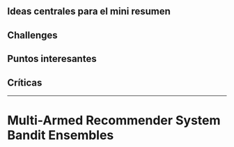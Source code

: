 Ideas centrales para el mini resumen
- 
Challenges
- 
Puntos interesantes
- 
Críticas
- 
---

# Multi-Armed Recommender System Bandit Ensembles
